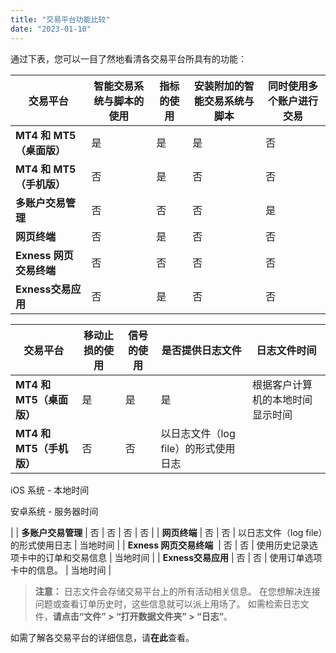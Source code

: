 ```yaml
---
title: "交易平台功能比较"
date: "2023-01-10"
---
```


通过下表，您可以一目了然地看清各交易平台所具有的功能：

| **交易平台** | **智能交易系统与脚本的使用** | **指标的使用** | **安装附加的智能交易系统与脚本** | **同时使用多个账户进行交易** |
| --- | --- | --- | --- | --- |
| **MT4 和 MT5（桌面版）** | 是 | 是 | 是 | 否 |
| **MT4 和 MT5（手机版）** | 否 | 是 | 否 | 否 |
| **多账户交易管理** | 否 | 否 | 否 | 是 |
| **网页终端** | 否 | 是 | 否 | 否 |
| **Exness 网页交易终端**  | 否 | 否 | 否 | 否 |
| **Exness交易应用** | 否 | 是 | 否 | 否 |

| **交易平台** | **移动止损的使用** | **信号的使用** | **是否提供日志文件** | **日志文件时间** |
| --- | --- | --- | --- | --- |
| **MT4 和 MT5（桌面版）** | 是 | 是 | 是 | 根据客户计算机的本地时间显示时间 |
| **MT4 和 MT5（手机版）** | 否 | 否 | 以日志文件（log file）的形式使用日志 | 
iOS 系统 - 本地时间

安卓系统 - 服务器时间

 |
| **多账户交易管理** | 否 | 否 | 否 | 否 |
| **网页终端** | 否 | 否 | 以日志文件（log file）的形式使用日志 | 当地时间 |
| **Exness 网页交易终端**  | 否 | 否 | 使用历史记录选项卡中的订单和交易信息 | 当地时间 |
| **Exness交易应用** | 否 | 否 | 使用订单选项卡中的信息。 | 当地时间 |

> **注意：** 日志文件会存储交易平台上的所有活动相关信息。 在您想解决连接问题或查看订单历史时，这些信息就可以派上用场了。
> 如需检索日志文件，**请点击“文件” > “打开数据文件夹” > “日志”**。

如需了解各交易平台的详细信息，请**在此**查看。
